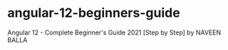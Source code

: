 # angular-12-beginners-guide
Angular 12 - Complete Beginner's Guide 2021 [Step by Step] by  NAVEEN BALLA
